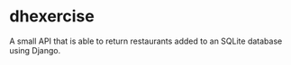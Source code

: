 # dhexercise
A small API that is able to return restaurants added to an SQLite database using Django.
